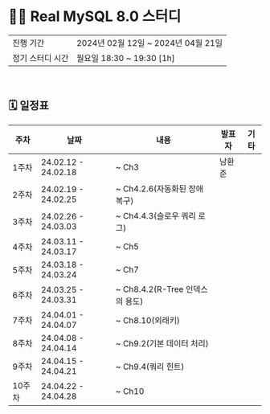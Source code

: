 # 🧑‍💻 Real MySQL 8.0 스터디
<table>
  <tr>
    <td>진행 기간</td>
    <td>2024년 02월 12일 ~ 2024년 04월 21일 </td>
  </tr>
  <tr>
    <td>정기 스터디 시간</td>
    <td>월요일 18:30 ~ 19:30 [1h] </a></td>
  </tr>
</table>

<br />

## 🗓 일정표

| 주차 | 날짜 | 내용 | 발표자 | 기타 |
| --- | --- | ------------- | --- | -- |
| 1주차 | 24.02.12 - 24.02.18 | ~ Ch3 | 남환준 |
| 2주차 | 24.02.19 - 24.02.25 | ~ Ch4.2.6(자동화된 장애 복구) | | |
| 3주차 | 24.02.26 - 24.03.03 | ~ Ch4.4.3(슬로우 쿼리 로그) | | |
| 4주차 | 24.03.11 - 24.03.17 | ~ Ch5 | | |
| 5주차 | 24.03.18 - 24.03.24 | ~ Ch7 | | |
| 6주차 | 24.03.25 - 24.03.31 | ~ Ch8.4.2(R-Tree 인덱스의 용도) | | |
| 7주차 | 24.04.01 - 24.04.07 | ~ Ch8.10(외래키) | | |
| 8주차 | 24.04.08 - 24.04.14 | ~ Ch9.2(기본 데이터 처리) | | |
| 9주차 | 24.04.15 - 24.04.21 | ~ Ch9.4(쿼리 힌트) | | |
| 10주차 | 24.04.22 - 24.04.28 | ~ Ch10 | | |
